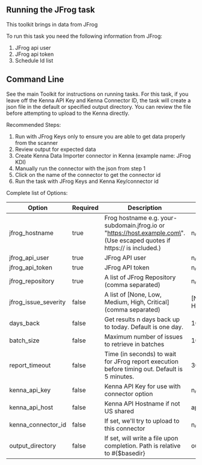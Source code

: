 ## Running the JFrog task 

This toolkit brings in data from JFrog

To run this task you need the following information from JFrog: 

1. JFrog api user
2. JFrog api token
3. Schedule Id list

## Command Line

See the main Toolkit for instructions on running tasks. For this task, if you leave off the Kenna API Key and Kenna Connector ID, the task will create a json file in the default or specified output directory. You can review the file before attempting to upload to the Kenna directly.

Recommended Steps: 

1. Run with JFrog Keys only to ensure you are able to get data properly from the scanner
1. Review output for expected data
1. Create Kenna Data Importer connector in Kenna (example name: JFrog KDI) 
1. Manually run the connector with the json from step 1 
1. Click on the name of the connector to get the connector id
1. Run the task with JFrog Keys and Kenna Key/connector id



Complete list of Options:

| Option | Required | Description | default |
| --- | --- | --- | --- |
| jfrog_hostname | true | Frog hostname e.g. your-subdomain.jfrog.io or \"https://host.example.com\". (Use escaped quotes if https:// is included.) | n/a |
| jfrog_api_user | true | JFrog API user | n/a |
| jfrog_api_token | true | JFrog API token | n/a |
| jfrog_repository | true | A list of JFrog Repository (comma separated) | n/a |
| jfrog_issue_severity | false | A list of [None, Low, Medium, High, Critical] (comma separated) | [None, Low, Medium, High, Critical] |
| days_back | false | Get results n days back up to today. Default is one day. | 100 |
| batch_size | false | Maximum number of issues to retrieve in batches | 100 |
| report_timeout | false | Time (in seconds) to wait for JFrog report execution before timing out. Default is 5 minutes. | 300 |
| kenna_api_key | false | Kenna API Key for use with connector option | n/a |
| kenna_api_host | false | Kenna API Hostname if not US shared | api.kennasecurity.com |
| kenna_connector_id | false | If set, we'll try to upload to this connector | n/a |
| output_directory | false | If set, will write a file upon completion. Path is relative to #{$basedir} | output/jfrog |
